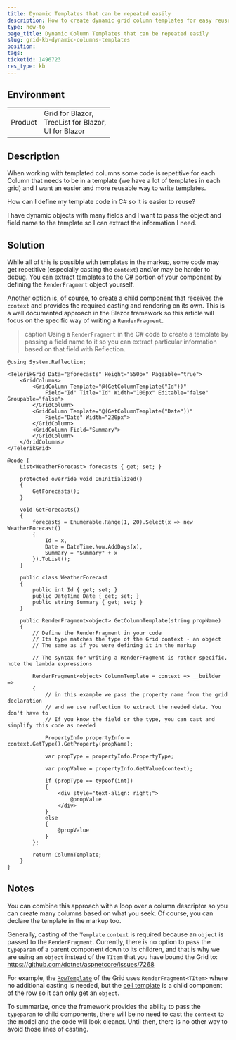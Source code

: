 ```yaml
---
title: Dynamic Templates that can be repeated easily
description: How to create dynamic grid column templates for easy reuse and dynamic logic
type: how-to
page_title: Dynamic Column Templates that can be repeated easily
slug: grid-kb-dynamic-columns-templates
position: 
tags: 
ticketid: 1496723
res_type: kb
---
```


## Environment

<table>
    <tbody>
        <tr>
            <td>Product</td>
            <td>
                Grid for Blazor,<br />
                TreeList for Blazor,<br />
                UI for Blazor
            </td>
        </tr>
    </tbody>
</table>


## Description

When working with templated columns some code is repetitive for each Column that needs to be in a template (we have a lot of templates in each grid) and I want an easier and more reusable way to write templates.

How can I define my template code in C# so it is easier to reuse?

I have dynamic objects with many fields and I want to pass the object and field name to the template so I can extract the information I need.

## Solution

While all of this is possible with templates in the markup, some code may get repetitive (especially casting the `context`) and/or may be harder to debug. You can extract templates to the C# portion of your component by defining the `RenderFragment` object yourself.

Another option is, of course, to create a child component that receives the `context` and provides the required casting and rendering on its own. This is a well documented approach in the Blazor framework so this article will focus on the specific way of writing a `RenderFragment`.

>caption Using a `RenderFragment` in the C# code to create a template by passing a field name to it so you can extract particular information based on that field with Reflection.

````RAZOR
@using System.Reflection;

<TelerikGrid Data="@forecasts" Height="550px" Pageable="true">
    <GridColumns>
        <GridColumn Template="@(GetColumnTemplate("Id"))"
            Field="Id" Title="Id" Width="100px" Editable="false" Groupable="false">
        </GridColumn>
        <GridColumn Template="@(GetColumnTemplate("Date"))"
            Field="Date" Width="220px">
        </GridColumn>
        <GridColumn Field="Summary">
        </GridColumn>
    </GridColumns>
</TelerikGrid>

@code {
    List<WeatherForecast> forecasts { get; set; }

    protected override void OnInitialized()
    {
        GetForecasts();
    }

    void GetForecasts()
    {
        forecasts = Enumerable.Range(1, 20).Select(x => new WeatherForecast()
        {
            Id = x,
            Date = DateTime.Now.AddDays(x),
            Summary = "Summary" + x
        }).ToList();
    }

    public class WeatherForecast
    {
        public int Id { get; set; }
        public DateTime Date { get; set; }
        public string Summary { get; set; }
    }

    public RenderFragment<object> GetColumnTemplate(string propName)
    {
        // Define the RenderFragment in your code
        // Its type matches the type of the Grid context - an object
        // The same as if you were defining it in the markup
        
        // The syntax for writing a RenderFragment is rather specific, note the lambda expressions
        
        RenderFragment<object> ColumnTemplate = context => __builder =>
        {
            // in this example we pass the property name from the grid declaration
            // and we use reflection to extract the needed data. You don't have to
            // If you know the field or the type, you can cast and simplify this code as needed
            
            PropertyInfo propertyInfo = context.GetType().GetProperty(propName);

            var propType = propertyInfo.PropertyType;

            var propValue = propertyInfo.GetValue(context);

            if (propType == typeof(int))
            {
                <div style="text-align: right;">
                    @propValue
                </div>
            }
            else
            {
                @propValue
            }
        };

        return ColumnTemplate;
    }
}
````


## Notes

You can combine this approach with a loop over a column descriptor so you can create many columns based on what you seek. Of course, you can declare the template in the markup too.

Generally, casting of the `Template` `context` is required because an `object` is passed to the `RenderFragment`. Currently, there is no option to pass the `typeparam` of a parent component down to its children, and that is why we are using an `object` instead of the `TItem` that you have bound the Grid to: <a href="https://github.com/dotnet/aspnetcore/issues/7268" target="_blank">https://github.com/dotnet/aspnetcore/issues/7268</a>

For example, the [`RowTemplate`](slug:grid-templates-row) of the Grid uses `RenderFragment<TItem>` where no additional casting is needed, but the [cell template](slug:grid-templates-column) is a child component of the row so it can only get an `object`.

To summarize, once the framework provides the ability to pass the `typeparam` to child components, there will be no need to cast the `context` to the model and the code will look cleaner. Until then, there is no other way to avoid those lines of casting.
